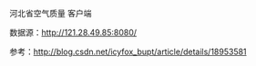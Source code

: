 
河北省空气质量 客户端

数据源：http://121.28.49.85:8080/


参考：http://blog.csdn.net/icyfox_bupt/article/details/18953581

